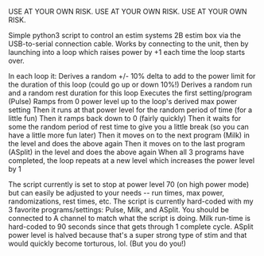 USE AT YOUR OWN RISK.
USE AT YOUR OWN RISK.
USE AT YOUR OWN RISK.

Simple python3 script to control an estim systems 2B estim box via the USB-to-serial connection cable.
Works by connecting to the unit, then by launching into a loop which raises power by +1 each time the loop starts over.  

In each loop it:
   Derives a random +/- 10% delta to add to the power limit for the duration of this loop (could go up or down 10%!)
   Derives a random run and a random rest duration for this loop
   Executes the first setting/program (Pulse)
   Ramps from 0 power level up to the loop's derived max power setting
   Then it runs at that power level for the random period of time (for a little fun)
   Then it ramps back down to 0 (fairly quickly)
   Then it waits for some the random period of rest time to give you a little break (so you can have a little more fun later)
   Then it moves on to the next program (Milk) in the level and does the above again
   Then it moves on to the last program (ASplit) in the level and does the above again
   When all 3 programs have completed, the loop repeats at a new level which increases the power level by 1

The script currently is set to stop at power level 70 (on high power mode) but can easily be adjusted to your needs -- run times, max power, randomizations, rest times, etc.
The script is currently hard-coded with my 3 favorite programs/settings: Pulse, Milk, and ASplit. 
You should be connected to A channel to match what the script is doing.
Milk run-time is hard-coded to 90 seconds since that gets through 1 complete cycle.
ASplit power level is halved because that's a super strong type of stim and that would quickly become torturous, lol.  (But you do you!)
